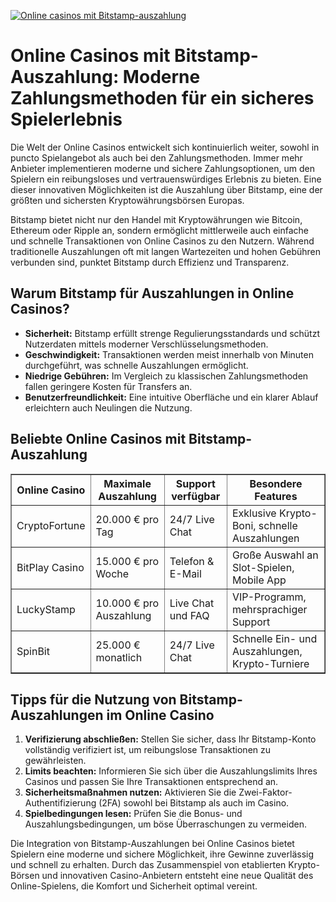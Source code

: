 [![Online casinos mit Bitstamp-auszahlung](https://123-caf.pages.dev/gitsignup.png)](https://vrmoo.ru/Bt82HjjY)

<h1>Online Casinos mit Bitstamp-Auszahlung: Moderne Zahlungsmethoden für ein sicheres Spielerlebnis</h1>  <p>Die Welt der Online Casinos entwickelt sich kontinuierlich weiter, sowohl in puncto Spielangebot als auch bei den Zahlungsmethoden. Immer mehr Anbieter implementieren moderne und sichere Zahlungsoptionen, um den Spielern ein reibungsloses und vertrauenswürdiges Erlebnis zu bieten. Eine dieser innovativen Möglichkeiten ist die Auszahlung über Bitstamp, eine der größten und sichersten Kryptowährungsbörsen Europas.</p>  <p>Bitstamp bietet nicht nur den Handel mit Kryptowährungen wie Bitcoin, Ethereum oder Ripple an, sondern ermöglicht mittlerweile auch einfache und schnelle Transaktionen von Online Casinos zu den Nutzern. Während traditionelle Auszahlungen oft mit langen Wartezeiten und hohen Gebühren verbunden sind, punktet Bitstamp durch Effizienz und Transparenz.</p>  <h2>Warum Bitstamp für Auszahlungen in Online Casinos?</h2>  <ul>   <li><strong>Sicherheit:</strong> Bitstamp erfüllt strenge Regulierungsstandards und schützt Nutzerdaten mittels moderner Verschlüsselungsmethoden.</li>   <li><strong>Geschwindigkeit:</strong> Transaktionen werden meist innerhalb von Minuten durchgeführt, was schnelle Auszahlungen ermöglicht.</li>   <li><strong>Niedrige Gebühren:</strong> Im Vergleich zu klassischen Zahlungsmethoden fallen geringere Kosten für Transfers an.</li>   <li><strong>Benutzerfreundlichkeit:</strong> Eine intuitive Oberfläche und ein klarer Ablauf erleichtern auch Neulingen die Nutzung.</li> </ul>  <h2>Beliebte Online Casinos mit Bitstamp-Auszahlung</h2>  <table border="1" cellpadding="8" cellspacing="0" style="border-collapse: collapse; width: 100%;">   <thead>     <tr>       <th>Online Casino</th>       <th>Maximale Auszahlung</th>       <th>Support verfügbar</th>       <th>Besondere Features</th>     </tr>   </thead>   <tbody>     <tr>       <td>CryptoFortune</td>       <td>20.000 € pro Tag</td>       <td>24/7 Live Chat</td>       <td>Exklusive Krypto-Boni, schnelle Auszahlungen</td>     </tr>     <tr>       <td>BitPlay Casino</td>       <td>15.000 € pro Woche</td>       <td>Telefon &amp; E-Mail</td>       <td>Große Auswahl an Slot-Spielen, Mobile App</td>     </tr>     <tr>       <td>LuckyStamp</td>       <td>10.000 € pro Auszahlung</td>       <td>Live Chat und FAQ</td>       <td>VIP-Programm, mehrsprachiger Support</td>     </tr>     <tr>       <td>SpinBit</td>       <td>25.000 € monatlich</td>       <td>24/7 Live Chat</td>       <td>Schnelle Ein- und Auszahlungen, Krypto-Turniere</td>     </tr>   </tbody> </table>  <h2>Tipps für die Nutzung von Bitstamp-Auszahlungen im Online Casino</h2>  <ol>   <li><strong>Verifizierung abschließen:</strong> Stellen Sie sicher, dass Ihr Bitstamp-Konto vollständig verifiziert ist, um reibungslose Transaktionen zu gewährleisten.</li>   <li><strong>Limits beachten:</strong> Informieren Sie sich über die Auszahlungslimits Ihres Casinos und passen Sie Ihre Transaktionen entsprechend an.</li>   <li><strong>Sicherheitsmaßnahmen nutzen:</strong> Aktivieren Sie die Zwei-Faktor-Authentifizierung (2FA) sowohl bei Bitstamp als auch im Casino.</li>   <li><strong>Spielbedingungen lesen:</strong> Prüfen Sie die Bonus- und Auszahlungsbedingungen, um böse Überraschungen zu vermeiden.</li> </ol>  <p>Die Integration von Bitstamp-Auszahlungen bei Online Casinos bietet Spielern eine moderne und sichere Möglichkeit, ihre Gewinne zuverlässig und schnell zu erhalten. Durch das Zusammenspiel von etablierten Krypto-Börsen und innovativen Casino-Anbietern entsteht eine neue Qualität des Online-Spielens, die Komfort und Sicherheit optimal vereint.</p>